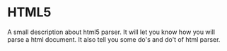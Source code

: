 HTML5
=====

A small description about html5 parser. It will let you know how you will parse a html document. It also tell you some do's and do't of html parser. 

